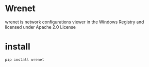 # Wrenet
wrenet is network configurations viewer in the Windows Registry and licensed under Apache 2.0 License
# install
```
pip install wrenet
```
